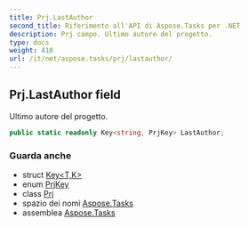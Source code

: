 ```yaml
---
title: Prj.LastAuthor
second_title: Riferimento all'API di Aspose.Tasks per .NET
description: Prj campo. Ultimo autore del progetto.
type: docs
weight: 410
url: /it/net/aspose.tasks/prj/lastauthor/
---
```

## Prj.LastAuthor field

Ultimo autore del progetto.

```csharp
public static readonly Key<string, PrjKey> LastAuthor;
```

### Guarda anche

* struct [Key&lt;T,K&gt;](../../key-2/)
* enum [PrjKey](../../prjkey/)
* class [Prj](../)
* spazio dei nomi [Aspose.Tasks](../../prj/)
* assemblea [Aspose.Tasks](../../../)


